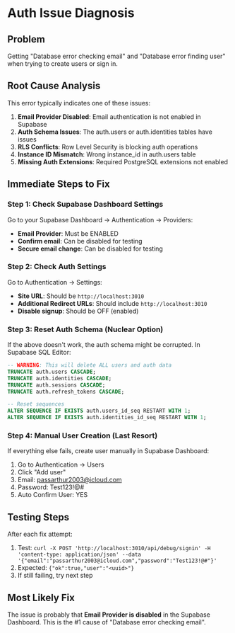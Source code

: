 # Auth Issue Diagnosis

## Problem
Getting "Database error checking email" and "Database error finding user" when trying to create users or sign in.

## Root Cause Analysis
This error typically indicates one of these issues:

1. **Email Provider Disabled**: Email authentication is not enabled in Supabase
2. **Auth Schema Issues**: The auth.users or auth.identities tables have issues
3. **RLS Conflicts**: Row Level Security is blocking auth operations
4. **Instance ID Mismatch**: Wrong instance_id in auth.users table
5. **Missing Auth Extensions**: Required PostgreSQL extensions not enabled

## Immediate Steps to Fix

### Step 1: Check Supabase Dashboard Settings
Go to your Supabase Dashboard → Authentication → Providers:
- **Email Provider**: Must be ENABLED
- **Confirm email**: Can be disabled for testing
- **Secure email change**: Can be disabled for testing

### Step 2: Check Auth Settings
Go to Authentication → Settings:
- **Site URL**: Should be `http://localhost:3010`
- **Additional Redirect URLs**: Should include `http://localhost:3010`
- **Disable signup**: Should be OFF (enabled)

### Step 3: Reset Auth Schema (Nuclear Option)
If the above doesn't work, the auth schema might be corrupted. In Supabase SQL Editor:

```sql
-- WARNING: This will delete ALL users and auth data
TRUNCATE auth.users CASCADE;
TRUNCATE auth.identities CASCADE;
TRUNCATE auth.sessions CASCADE;
TRUNCATE auth.refresh_tokens CASCADE;

-- Reset sequences
ALTER SEQUENCE IF EXISTS auth.users_id_seq RESTART WITH 1;
ALTER SEQUENCE IF EXISTS auth.identities_id_seq RESTART WITH 1;
```

### Step 4: Manual User Creation (Last Resort)
If everything else fails, create user manually in Supabase Dashboard:
1. Go to Authentication → Users
2. Click "Add user"
3. Email: passarthur2003@icloud.com
4. Password: Test123!@#
5. Auto Confirm User: YES

## Testing Steps
After each fix attempt:
1. Test: `curl -X POST 'http://localhost:3010/api/debug/signin' -H 'content-type: application/json' --data '{"email":"passarthur2003@icloud.com","password":"Test123!@#"}'`
2. Expected: `{"ok":true,"user":"<uuid>"}`
3. If still failing, try next step

## Most Likely Fix
The issue is probably that **Email Provider is disabled** in the Supabase Dashboard. This is the #1 cause of "Database error checking email".

